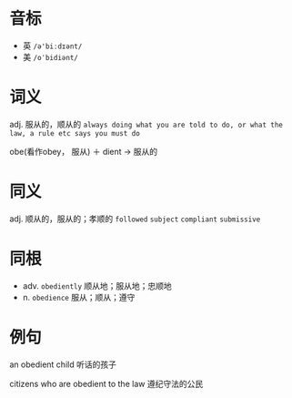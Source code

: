 # 音标

- 英 `/ə'biːdɪənt/`
- 美 `/oˈbidiənt/`

# 词义

adj. 服从的，顺从的
`always doing what you are told to do, or what the law, a rule etc says you must do`



obe(看作obey， 服从) ＋ dient → 服从的

# 同义

adj. 顺从的，服从的；孝顺的
`followed` `subject` `compliant` `submissive`

# 同根

- adv. `obediently` 顺从地；服从地；忠顺地
- n. `obedience` 服从；顺从；遵守

# 例句

an obedient child
听话的孩子

citizens who are obedient to the law
遵纪守法的公民


